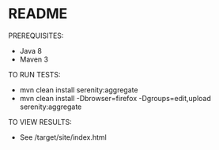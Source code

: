 # README #

PREREQUISITES:

* Java 8
* Maven 3

TO RUN TESTS:

* mvn clean install serenity:aggregate
* mvn clean install -Dbrowser=firefox -Dgroups=edit,upload serenity:aggregate

TO VIEW RESULTS:

* See /target/site/index.html